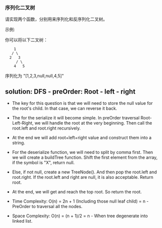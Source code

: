 ### 序列化二叉树
请实现两个函数，分别用来序列化和反序列化二叉树。

示例: 

你可以将以下二叉树：
```
    1
   / \
  2   3
     / \
    4   5
```
序列化为 "[1,2,3,null,null,4,5]"

## solution: DFS - preOrder: Root - left - right
- The key for this question is that we will need to store the null value for the root's child. In that case, we can reverse it back.
- The for the serialize it will become simple. In preOrder traversal Root-Left-Right, we will handle the root at the very beginning. Then call the root.left and root.right recursively.
- At the end we will add root+left+right value and construct them into a string.

- For the deserialize function, we will need to split by comma first. Then we will create a buildTree function. Shift the first element from the array, if the symbol is "X", return null.
- Else, if not null, create a new TreeNode(). And then pop the root.left and root.right. If the root.left and right are null, it is also acceptable. Return root.
- At the end, we will get and reach the top root. So return the root.

- Time Complexity: O(n) = 2n + 1 (Including those null leaf child) = n - PreOrder to traversal all the nodes.
- Space Complexity: O(n) = (n + 1)/2 = n - When tree degenerate into linked list.